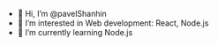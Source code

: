- 👋 Hi, I’m @pavelShanhin
- 👀 I’m interested in Web development: React, Node.js
- 🌱 I’m currently learning Node.js
